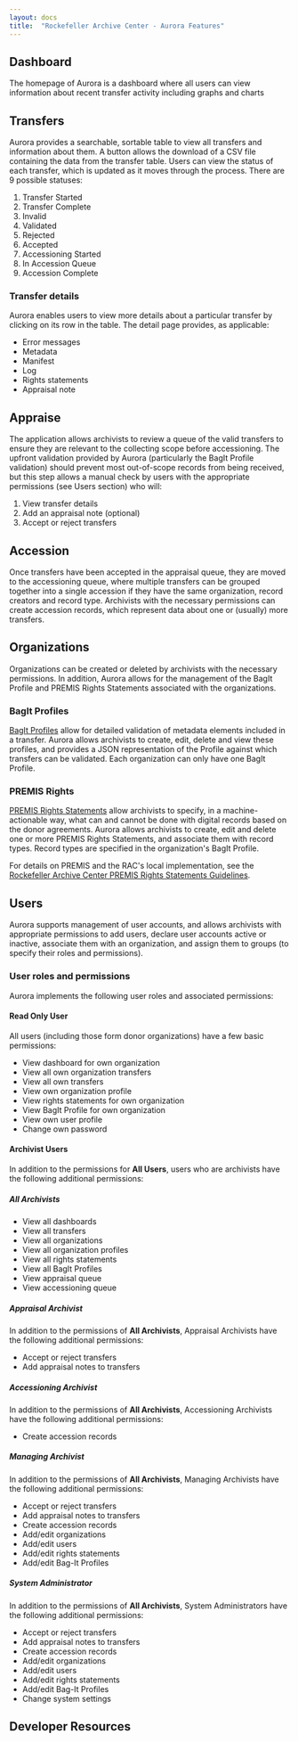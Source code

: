 ```yaml
---
layout: docs
title:  "Rockefeller Archive Center - Aurora Features"
---
```


## Dashboard

The homepage of Aurora is a dashboard where all users can view information about recent transfer activity including graphs and charts

## Transfers

Aurora provides a searchable, sortable table to view all transfers and information about them. A button allows the download of a CSV file containing the data from the transfer table. Users can view the status of each transfer, which is updated as it moves through the process. There are 9 possible statuses:

1. Transfer Started
2. Transfer Complete
3. Invalid
4. Validated
5. Rejected
6. Accepted
7. Accessioning Started
8. In Accession Queue
9. Accession Complete

### Transfer details

Aurora enables users to view more details about a particular transfer by clicking on its row in the table. The detail page provides, as applicable:
- Error messages
- Metadata
- Manifest
- Log
- Rights statements
- Appraisal note

## Appraise

The application allows archivists to review a queue of the valid transfers to ensure they are relevant to the collecting scope before accessioning. The upfront validation provided by Aurora (particularly the BagIt Profile validation) should prevent most out-of-scope records from being received, but this step allows a manual check by users with the appropriate permissions (see Users section) who will:

1. View transfer details
2. Add an appraisal note (optional)
3. Accept or reject transfers

## Accession

Once transfers have been accepted in the appraisal queue, they are moved to the accessioning queue, where multiple transfers can be grouped together into a single accession if they have the same organization, record creators and record type. Archivists with the necessary permissions can create accession records, which represent data about one or (usually) more transfers.


## Organizations

Organizations can be created or deleted by archivists with the necessary permissions. In addition, Aurora allows for the management of the BagIt Profile and PREMIS Rights Statements associated with the organizations.


### BagIt Profiles

[BagIt Profiles](https://github.com/bagit-profiles/bagit-profiles) allow for detailed validation of metadata elements included in a transfer. Aurora allows archivists to create, edit, delete and view these profiles, and provides a JSON representation of the Profile against which transfers can be validated. Each organization can only have one BagIt Profile.

### PREMIS Rights

[PREMIS Rights Statements](https://www.loc.gov/standards/premis/understanding-premis.pdf) allow archivists to specify, in a machine-actionable way, what can and cannot be done with digital records based on the donor agreements. Aurora allows archivists to create, edit and delete one or more PREMIS Rights Statements, and associate them with record types. Record types are specified in the organization's BagIt Profile.

For details on PREMIS and the RAC's local implementation, see the [Rockefeller Archive Center PREMIS Rights Statements Guidelines](http://docs.rockarch.org/premis-rights-guidelines/).

## Users

Aurora supports management of user accounts, and allows archivists with appropriate permissions to add users, declare user accounts active or inactive, associate them with an organization, and assign them to groups (to specify their roles and permissions).

### User roles and permissions

Aurora implements the following user roles and associated permissions:

#### Read Only User

All users (including those form donor organizations) have a few basic permissions:

*  View dashboard for own organization
*  View all own organization transfers
*  View all own transfers
*  View own organization profile
*  View rights statements for own organization
*  View BagIt Profile for own organization
*  View own user profile
*  Change own password

#### Archivist Users

In addition to the permissions for **All Users**, users who are archivists have the following additional permissions:

##### All Archivists
*  View all dashboards
*  View all transfers
*  View all organizations
*  View all organization profiles
*  View all rights statements
*  View all BagIt Profiles
*  View appraisal queue
*  View accessioning queue

##### Appraisal Archivist

In addition to the permissions of **All Archivists**, Appraisal Archivists have the following additional permissions:

*  Accept or reject transfers
*  Add appraisal notes to transfers

##### Accessioning Archivist

In addition to the permissions of **All Archivists**, Accessioning Archivists have the following additional permissions:

*  Create accession records

##### Managing Archivist

In addition to the permissions of **All Archivists**, Managing Archivists have the following additional permissions:

*  Accept or reject transfers
*  Add appraisal notes to transfers
*  Create accession records
*  Add/edit organizations
*  Add/edit users
*  Add/edit rights statements
*  Add/edit Bag-It Profiles

##### System Administrator

In addition to the permissions of **All Archivists**, System Administrators have the following additional permissions:

*  Accept or reject transfers
*  Add appraisal notes to transfers
*  Create accession records
*  Add/edit organizations
*  Add/edit users
*  Add/edit rights statements
*  Add/edit Bag-It Profiles
*  Change system settings


## Developer Resources
